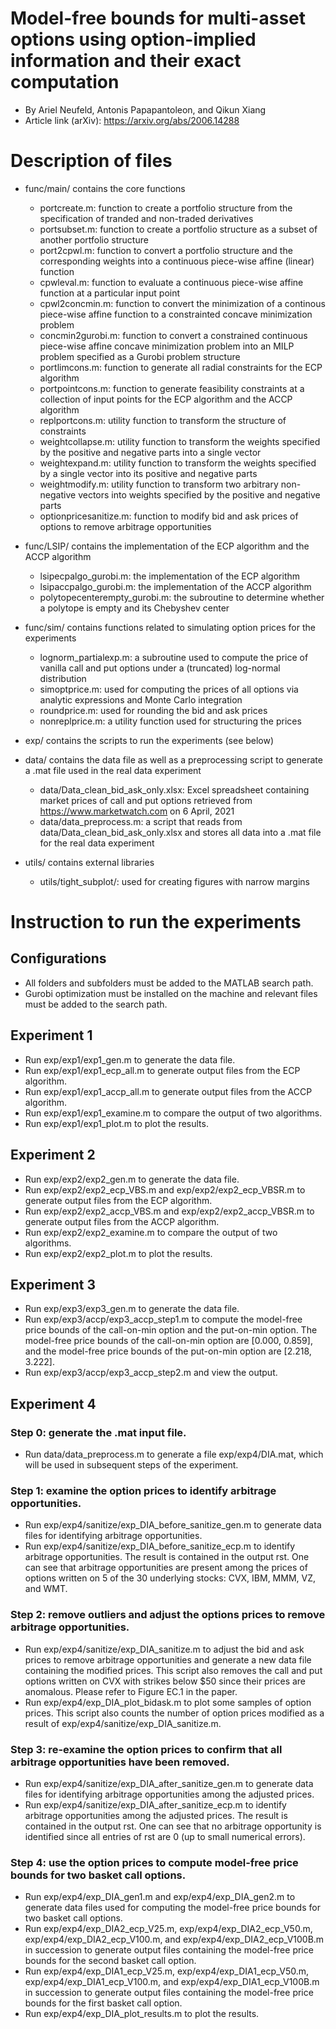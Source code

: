 # Model-free bounds for multi-asset options using option-implied information and their exact computation

+ By Ariel Neufeld, Antonis Papapantoleon, and Qikun Xiang
+ Article link (arXiv): https://arxiv.org/abs/2006.14288

# Description of files

+ func/main/      contains the core functions  
    - portcreate.m:                    function to create a portfolio structure from the specification of tranded and non-traded derivatives  
    - portsubset.m:                    function to create a portfolio structure as a subset of another portfolio structure
    - port2cpwl.m:                     function to convert a portfolio structure and the corresponding weights into a continuous piece-wise affine (linear) function
    - cpwleval.m:                      function to evaluate a continuous piece-wise affine function at a particular input point
    - cpwl2concmin.m:                  function to convert the minimization of a continous piece-wise affine function to a constrainted concave minimization problem
    - concmin2gurobi.m:                function to convert a constrained continuous piece-wise affine concave minimization problem into an MILP problem specified as a Gurobi problem structure
    - portlimcons.m:                   function to generate all radial constraints for the ECP algorithm
    - portpointcons.m:                 function to generate feasibility constraints at a collection of input points for the ECP algorithm and the ACCP algorithm
    - replportcons.m:                  utility function to transform the structure of constraints
    - weightcollapse.m:                utility function to transform the weights specified by the positive and negative parts into a single vector
    - weightexpand.m:                  utility function to transform the weights specified by a single vector into its positive and negative parts
    - weightmodify.m:                  utility function to transform two arbitrary non-negative vectors into weights specified by the positive and negative parts
    - optionpricesanitize.m:			  function to modify bid and ask prices of options to remove arbitrage opportunities

+ func/LSIP/      contains the implementation of the ECP algorithm and the ACCP algorithm
    - lsipecpalgo\_gurobi.m:            the implementation of the ECP algorithm
    - lsipaccpalgo\_gurobi.m:           the implementation of the ACCP algorithm
    - polytopecenterempty_gurobi.m:    the subroutine to determine whether a polytope is empty and its Chebyshev center

+ func/sim/       contains functions related to simulating option prices for the experiments
    - lognorm_partialexp.m:               a subroutine used to compute the price of vanilla call and put options under a (truncated) log-normal distribution
    - simoptprice.m:                   used for computing the prices of all options via analytic expressions and Monte Carlo integration
    - roundprice.m:                    used for rounding the bid and ask prices 
    - nonreplprice.m:                  a utility function used for structuring the prices

+ exp/            contains the scripts to run the experiments (see below)

+ data/			 contains the data file as well as a preprocessing script to generate a .mat file used in the real data experiment
	 - data/Data\_clean\_bid\_ask\_only.xlsx: Excel spreadsheet containing market prices of call and put options retrieved from https://www.marketwatch.com on 6 April, 2021
	 - data/data\_preprocess.m: a script that reads from data/Data\_clean\_bid\_ask\_only.xlsx and stores all data into a .mat file for the real data experiment

+ utils/          contains external libraries
    - utils/tight\_subplot/:             used for creating figures with narrow margins

# Instruction to run the experiments

## Configurations

+ All folders and subfolders must be added to the MATLAB search path. 
+ Gurobi optimization must be installed on the machine and relevant files must be added to the search path. 


## Experiment 1

+ Run exp/exp1/exp1\_gen.m to generate the data file.
+ Run exp/exp1/exp1\_ecp\_all.m to generate output files from the ECP algorithm.
+ Run exp/exp1/exp1\_accp\_all.m to generate output files from the ACCP algorithm.
+ Run exp/exp1/exp1\_examine.m to compare the output of two algorithms. 
+ Run exp/exp1/exp1\_plot.m to plot the results.


## Experiment 2

+ Run exp/exp2/exp2\_gen.m to generate the data file.
+ Run exp/exp2/exp2\_ecp\_VBS.m and exp/exp2/exp2\_ecp\_VBSR.m to generate output files from the ECP algorithm.
+ Run exp/exp2/exp2\_accp\_VBS.m and exp/exp2/exp2\_accp\_VBSR.m to generate output files from the ACCP algorithm.
+ Run exp/exp2/exp2\_examine.m to compare the output of two algorithms.
+ Run exp/exp2/exp2\_plot.m to plot the results.


## Experiment 3

+ Run exp/exp3/exp3\_gen.m to generate the data file.
+ Run exp/exp3/accp/exp3\_accp\_step1.m to compute the model-free price bounds of the call-on-min option and the put-on-min option. The model-free price bounds of the call-on-min option are [0.000, 0.859], and the model-free price bounds of the put-on-min option are [2.218, 3.222]. 
+ Run exp/exp3/accp/exp3\_accp\_step2.m and view the output.


## Experiment 4

### Step 0: generate the .mat input file.
+ Run data/data\_preprocess.m to generate a file exp/exp4/DIA.mat, which will be used in subsequent steps of the experiment.

### Step 1: examine the option prices to identify arbitrage opportunities. 
+ Run exp/exp4/sanitize/exp\_DIA\_before\_sanitize\_gen.m to generate data files for identifying arbitrage opportunities. 
+ Run exp/exp4/sanitize/exp\_DIA\_before\_sanitize\_ecp.m to identify arbitrage opportunities. The result is contained in the output rst. One can see that arbitrage opportunities are present among the prices of options written on 5 of the 30 underlying stocks: CVX, IBM, MMM, VZ, and WMT. 

### Step 2: remove outliers and adjust the options prices to remove arbitrage opportunities.
+ Run exp/exp4/sanitize/exp\_DIA\_sanitize.m to adjust the bid and ask prices to remove arbitrage opportunities and generate a new data file containing the modified prices. This script also removes the call and put options written on CVX with strikes below $50 since their prices are anomalous. Please refer to Figure EC.1 in the paper. 
+ Run exp/exp4/exp\_DIA\_plot\_bidask.m to plot some samples of option prices. This script also counts the number of option prices modified as a result of exp/exp4/sanitize/exp\_DIA\_sanitize.m.

### Step 3: re-examine the option prices to confirm that all arbitrage opportunities have been removed.
+ Run exp/exp4/sanitize/exp\_DIA\_after\_sanitize\_gen.m to generate data files for identifying arbitrage opportunities among the adjusted prices. 
+ Run exp/exp4/sanitize/exp\_DIA\_after\_sanitize\_ecp.m to identify arbitrage opportunities among the adjusted prices. The result is contained in the output rst. One can see that no arbitrage opportunity is identified since all entries of rst are 0 (up to small numerical errors).  

### Step 4: use the option prices to compute model-free price bounds for two basket call options.
+ Run exp/exp4/exp\_DIA\_gen1.m and exp/exp4/exp\_DIA\_gen2.m to generate data files used for computing the model-free price bounds for two basket call options. 
+ Run exp/exp4/exp\_DIA2\_ecp\_V25.m, exp/exp4/exp\_DIA2\_ecp\_V50.m, exp/exp4/exp\_DIA2\_ecp\_V100.m, and exp/exp4/exp\_DIA2\_ecp\_V100B.m in succession to generate output files containing the model-free price bounds for the second basket call option. 
+ Run exp/exp4/exp\_DIA1\_ecp\_V25.m, exp/exp4/exp\_DIA1\_ecp\_V50.m, exp/exp4/exp\_DIA1\_ecp\_V100.m, and exp/exp4/exp\_DIA1\_ecp\_V100B.m in succession to generate output files containing the model-free price bounds for the first basket call option. 
+ Run exp/exp4/exp\_DIA\_plot\_results.m to plot the results. 
